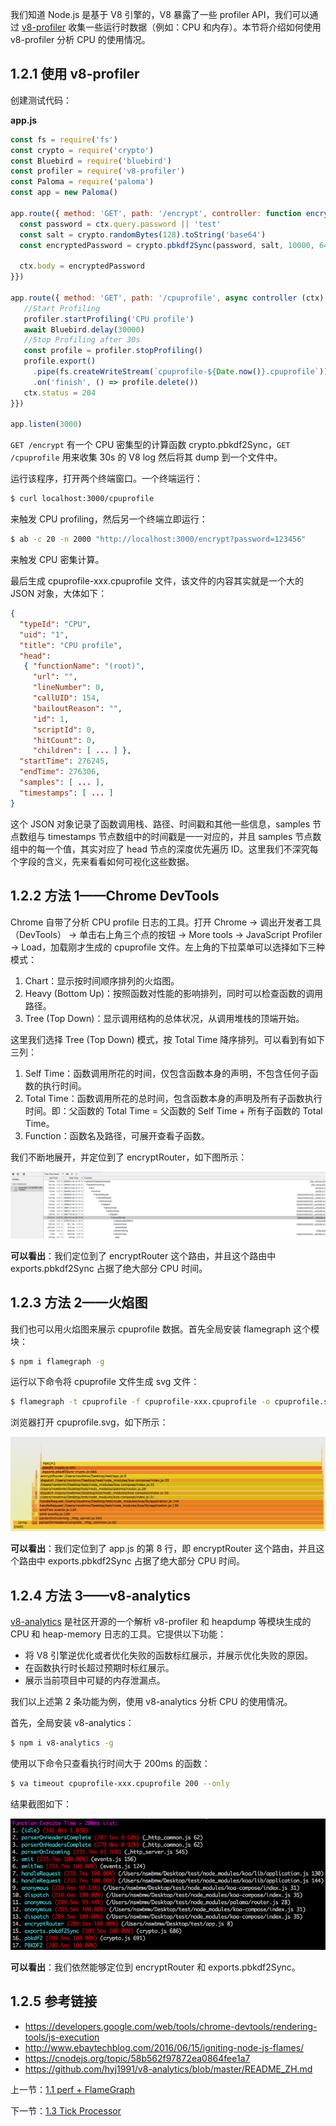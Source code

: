 我们知道 Node.js 是基于 V8 引擎的，V8 暴露了一些 profiler API，我们可以通过 [v8-profiler](https://github.com/node-inspector/v8-profiler) 收集一些运行时数据（例如：CPU 和内存）。本节将介绍如何使用 v8-profiler 分析 CPU 的使用情况。

## 1.2.1 使用 v8-profiler

创建测试代码：

**app.js**

```js
const fs = require('fs')
const crypto = require('crypto')
const Bluebird = require('bluebird')
const profiler = require('v8-profiler')
const Paloma = require('paloma')
const app = new Paloma()

app.route({ method: 'GET', path: '/encrypt', controller: function encryptRouter (ctx) {
  const password = ctx.query.password || 'test'
  const salt = crypto.randomBytes(128).toString('base64')
  const encryptedPassword = crypto.pbkdf2Sync(password, salt, 10000, 64, 'sha512').toString('hex')

  ctx.body = encryptedPassword
}})

app.route({ method: 'GET', path: '/cpuprofile', async controller (ctx) {
   //Start Profiling
   profiler.startProfiling('CPU profile')
   await Bluebird.delay(30000)
   //Stop Profiling after 30s
   const profile = profiler.stopProfiling()
   profile.export()
     .pipe(fs.createWriteStream(`cpuprofile-${Date.now()}.cpuprofile`))
     .on('finish', () => profile.delete())
   ctx.status = 204
}})
 
app.listen(3000)
```

`GET /encrypt` 有一个 CPU 密集型的计算函数 crypto.pbkdf2Sync，`GET /cpuprofile` 用来收集 30s 的 V8 log 然后将其 dump 到一个文件中。

运行该程序，打开两个终端窗口。一个终端运行：

```sh
$ curl localhost:3000/cpuprofile
```

来触发 CPU profiling，然后另一个终端立即运行：

```sh
$ ab -c 20 -n 2000 "http://localhost:3000/encrypt?password=123456"
```

来触发 CPU 密集计算。

最后生成 cpuprofile-xxx.cpuprofile 文件，该文件的内容其实就是一个大的 JSON 对象，大体如下：

```json
{
  "typeId": "CPU",
  "uid": "1",
  "title": "CPU profile",
  "head":
   { "functionName": "(root)",
     "url": "",
     "lineNumber": 0,
     "callUID": 154,
     "bailoutReason": "",
     "id": 1,
     "scriptId": 0,
     "hitCount": 0,
     "children": [ ... ] },
  "startTime": 276245,
  "endTime": 276306,
  "samples": [ ... ],
  "timestamps": [ ... ]
}
```

这个 JSON 对象记录了函数调用栈、路径、时间戳和其他一些信息，samples 节点数组与 timestamps 节点数组中的时间戳是一一对应的，并且 samples 节点数组中的每一个值，其实对应了 head 节点的深度优先遍历 ID。这里我们不深究每个字段的含义，先来看看如何可视化这些数据。

## 1.2.2 方法 1——Chrome DevTools

Chrome 自带了分析 CPU profile 日志的工具。打开 Chrome -> 调出开发者工具（DevTools） -> 单击右上角三个点的按钮 -> More tools -> JavaScript Profiler -> Load，加载刚才生成的 cpuprofile 文件。左上角的下拉菜单可以选择如下三种模式：

1. Chart：显示按时间顺序排列的火焰图。
2. Heavy (Bottom Up)：按照函数对性能的影响排列，同时可以检查函数的调用路径。
3. Tree (Top Down)：显示调用结构的总体状况，从调用堆栈的顶端开始。

这里我们选择 Tree (Top Down) 模式，按 Total Time 降序排列。可以看到有如下三列：

1. Self Time：函数调用所花的时间，仅包含函数本身的声明，不包含任何子函数的执行时间。
2. Total Time：函数调用所花的总时间，包含函数本身的声明及所有子函数执行时间。即：父函数的 Total Time = 父函数的 Self Time + 所有子函数的 Total Time。
3. Function：函数名及路径，可展开查看子函数。

我们不断地展开，并定位到了 encryptRouter，如下图所示：

![](./assets/1.2.1.png)

**可以看出**：我们定位到了 encryptRouter 这个路由，并且这个路由中 exports.pbkdf2Sync 占据了绝大部分 CPU 时间。

## 1.2.3 方法 2——火焰图

我们也可以用火焰图来展示 cpuprofile 数据。首先全局安装 flamegraph 这个模块：

```sh
$ npm i flamegraph -g
```

运行以下命令将 cpuprofile 文件生成 svg 文件：

```sh
$ flamegraph -t cpuprofile -f cpuprofile-xxx.cpuprofile -o cpuprofile.svg
```

浏览器打开 cpuprofile.svg，如下所示：

![](./assets/1.2.2.png)

**可以看出**：我们定位到了 app.js 的第 8 行，即 encryptRouter 这个路由，并且这个路由中 exports.pbkdf2Sync 占据了绝大部分 CPU 时间。

## 1.2.4 方法 3——v8-analytics

[v8-analytics](https://github.com/hyj1991/v8-analytics) 是社区开源的一个解析 v8-profiler 和 heapdump 等模块生成的 CPU 和 heap-memory 日志的工具。它提供以下功能：

- 将 V8 引擎逆优化或者优化失败的函数标红展示，并展示优化失败的原因。
- 在函数执行时长超过预期时标红展示。
- 展示当前项目中可疑的内存泄漏点。

我们以上述第 2 条功能为例，使用 v8-analytics 分析 CPU 的使用情况。

首先，全局安装 v8-analytics：

```sh
$ npm i v8-analytics -g
```

使用以下命令只查看执行时间大于 200ms 的函数：

```sh
$ va timeout cpuprofile-xxx.cpuprofile 200 --only
```

结果截图如下：

![](./assets/1.2.3.png)

**可以看出**：我们依然能够定位到 encryptRouter 和 exports.pbkdf2Sync。

## 1.2.5 参考链接

- https://developers.google.com/web/tools/chrome-devtools/rendering-tools/js-execution
- http://www.ebaytechblog.com/2016/06/15/igniting-node-js-flames/
- https://cnodejs.org/topic/58b562f97872ea0864fee1a7
- https://github.com/hyj1991/v8-analytics/blob/master/README_ZH.md

上一节：[1.1 perf + FlameGraph](https://github.com/nswbmw/node-in-debugging/blob/master/1.1%20perf%20%2B%20FlameGraph.md)

下一节：[1.3 Tick Processor](https://github.com/nswbmw/node-in-debugging/blob/master/1.3%20Tick%20Processor.md)
